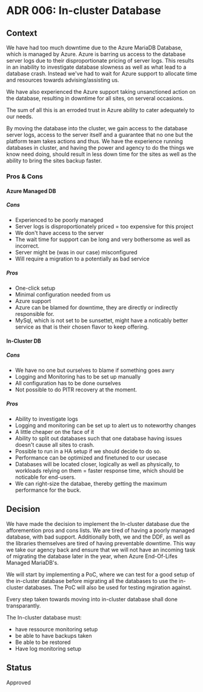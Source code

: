 # ADR 006: In-cluster Database

## Context

We have had too much downtime due to the Azure MariaDB Database, which is
managed by Azure. Azure is barring us access to the database server logs due
to their disproportionate pricing of server logs. This results in an inability
to investigate database slowness as well as what lead to a database crash.
Instead we've had to wait for Azure support to allocate time and resources
towards advising/assisting us.

We have also experienced the Azure support taking unsanctioned action on the
database, resulting in downtime for all sites, on serveral occasions.

The sum of all this is an erroded trust in Azure ability to cater adequately
to our needs.

By moving the database into the cluster, we gain access to the database server
logs, access to the server itself and a guarantee that no one but the platform
team takes actions and thus.
We have the experience running databases in cluster, and having the power and
agency to do the things we know need doing, should result in less down time for
the sites as well as the ability to bring the sites backup faster.

### Pros & Cons

#### Azure Managed DB

##### Cons

- Experienced to be poorly managed
- Server logs is disproportionately priced = too expensive for this project
- We don't have access to the server
- The wait time for support can be long and very bothersome as well as
incorrect.
- Server might be (was in our case) misconfigured
- Will require a migration to a potentially as bad service

##### Pros
- One-click setup
- Minimal configuration needed from us
- Azure support
- Azure can be blamed for downtime, they are directly or indirectly responsible
for.
- MySql, which is not set to be sunsettet, might have a noticably better service
as that is their chosen flavor to keep offering.

#### In-Cluster DB

##### Cons

- We have no one but ourselves to blame if something goes awry
- Logging and Monitoring has to be set up manually
- All configuration has to be done ourselves
- Not possible to do PITR recovery at the moment.

##### Pros

- Ability to investigate logs
- Logging and monitoring can be set up to alert us to noteworthy changes
- A little cheaper on the face of it
- Ability to split out databases such that one database having issues doesn't
cause all sites to crash.
- Possible to run in a HA setup if we should decide to do so.
- Performance can be optimized and finetuned to our usecase
- Databases will be located closer, logically as well as physically, to
workloads relying on them = faster response time, which should be noticable for
end-users.
- We can right-size the databae, thereby getting the maximum performance for the
buck.

## Decision

We have made the decision to implement the In-cluster database due the
afforemention pros and cons lists.
We are tired of having a poorly managed database, with bad support.
Additionally both, we and the DDF, as well as the libraries themselves are
tired of having preventable downtime.
This way we take our agency back and ensure that we will not have an incoming
task of migrating the database later in the year, when Azure End-Of-Lifes
Managed MariaDB's.

We will start by implementing a PoC, where we can test for a good setup of the in-cluster
database before migrating all the databases to use the in-cluster databases.
The PoC will also be used for testing mgiration against.

Every step taken towards moving into in-cluster database shall done
transparantly.

The In-cluster database must:
- have ressource monitoring setup
- be able to have backups taken
- Be able to be restored
- Have log monitoring setup

## Status

Approved

